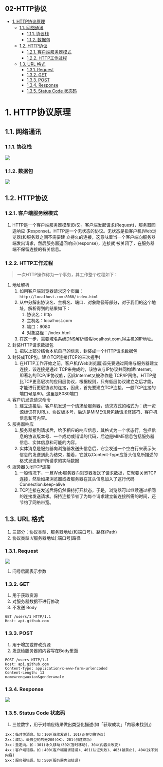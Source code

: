 02-HTTP协议
---

<!-- TOC -->

- [1. HTTP协议原理](#1-http协议原理)
  - [1.1. 网络通讯](#11-网络通讯)
    - [1.1.1. 协议栈](#111-协议栈)
    - [1.1.2. 数据包](#112-数据包)
  - [1.2. HTTP协议](#12-http协议)
    - [1.2.1. 客户端服务器模式](#121-客户端服务器模式)
    - [1.2.2. HTTP⼯作过程](#122-http作过程)
  - [1.3. URL 格式](#13-url-格式)
    - [1.3.1. Request](#131-request)
    - [1.3.2. GET](#132-get)
    - [1.3.3. POST](#133-post)
    - [1.3.4. Response](#134-response)
    - [1.3.5. Status Code 状态码](#135-status-code-状态码)

<!-- /TOC -->

# 1. HTTP协议原理

## 1.1. 网络通讯

### 1.1.1. 协议栈
![](https://spricoder.oss-cn-shanghai.aliyuncs.com/2020-Software-Engineering-and-Computing-II/img/web/10.png)

### 1.1.2. 数据包

![](https://spricoder.oss-cn-shanghai.aliyuncs.com/2020-Software-Engineering-and-Computing-II/img/web/10.png)

## 1.2. HTTP协议

### 1.2.1. 客户端服务器模式
1. HTTP是⼀个客户端服务器模型(B/S)。客户端发起请求(Request)，服务器回送响应
(Response)。HTTP是⼀个⽆状态的协议。⽆状态是指客户机(Web浏览器)和服务器之间不需要建
⽴持久的连接，这意味着当⼀个客户端向服务器端发出请求，然后服务器返回响应(response)，连接就
被关闭了，在服务器端不保留连接的有关信息。

### 1.2.2. HTTP⼯作过程
>⼀次HTTP操作称为⼀个事务，其⼯作整个过程如下：
1. 地址解析
   1. 如⽤客户端浏览器请求这个⻚⾯：`http://localhost.com:8080/index.html`
   2. 从中分解出协议名、主机名、端⼝、对象路径等部分，对于我们的这个地址，解析得到的结果如下：
      1. 协议名：http
      2. 主机名：localhost.com
      3. 端⼝：8080
      4. 对象路径：/index.html
   3. 在这⼀步，需要域名系统DNS解析域名localhost.com,得主机的IP地址。
2. 封装HTTP请求数据包
   1. 把以上部分结合本机⾃⼰的信息，封装成⼀个HTTP请求数据包
3. 封装成TCP包，建⽴TCP连接(TCP的三次握⼿)
   1. 在HTTP⼯作开始之前，客户机(Web浏览器)⾸先要通过⽹络与服务器建⽴连接，该连接是通过 TCP来完成的，该协议与IP协议共同构建Internet，即著名的TCP/IP协议族，因此Internet⼜被称作是 TCP/IP⽹络。HTTP是⽐TCP更⾼层次的应⽤层协议，根据规则，只有低层协议建⽴之后才能，才能进⾏更层协议的连接，因此，⾸先要建⽴TCP连接，⼀般TCP连接的端⼝号是80。这⾥是8080端⼝
4. 客户机发送请求命令
   1. 建⽴连接后，客户机发送⼀个请求给服务器，请求⽅式的格式为：统⼀资源标识符(URL)、协议版本号，后边是MIME信息包括请求修饰符、客户机信息和可内容。
5. 服务器响应
   1. 服务器接到请求后，给予相应的响应信息，其格式为⼀个状态⾏，包括信息的协议版本号、⼀个成功或错误的代码，后边是MIME信息包括服务器信息、实体信息和可能的内容。
   2. 实体消息是服务器向浏览器发送头信息后，它会发送⼀个空⽩⾏来表示头信息的发送到此为结束，接着，它就以Content-Type应答头信息所描述的格式发送⽤户所请求的实际数据
6. 服务器关闭TCP连接
   1. ⼀般情况下，⼀旦Web服务器向浏览器发送了请求数据，它就要关闭TCP连接，然后如果浏览器或者服务器在其头信息加⼊了这⾏代码Connection:keep-alive
   2. TCP连接在发送后将仍然保持打开状态，于是，浏览器可以继续通过相同的连接发送请求。保持连接节省了为每个请求建⽴新连接所需的时间，还节约了⽹络带宽。

## 1.3. URL 格式
1. 三部分：协议类型、服务器地址(和端⼝号)、路径(Path)
2. 协议类型://服务器地址[:端⼝号]路径

### 1.3.1. Request
![](https://spricoder.oss-cn-shanghai.aliyuncs.com/2020-Software-Engineering-and-Computing-II/img/web/12.png)

1. 问号后面表示参数

### 1.3.2. GET
1. ⽤于获取资源
2. 对服务器数据不进⾏修改
3. 不发送 Body
```
GET /users/1 HTTP/1.1
Host: api.github.com
```

### 1.3.3. POST
1. ⽤于增加或修改资源
2. 发送给服务器的内容写在Body⾥⾯
```
POST /users HTTP/1.1
Host: api.github.com
Content-Type: application/x-www-form-urlencoded
Content-Length: 13
name=rengwuxian&gender=male
```

### 1.3.4. Response
![](https://spricoder.oss-cn-shanghai.aliyuncs.com/2020-Software-Engineering-and-Computing-II/img/web/13.png)

### 1.3.5. Status Code 状态码
1. 三位数字，⽤于对响应结果做出类型化描述(如「获取成功」「内容未找到」)
```
1xx：临时性消息。如：100(继续发送)、101(正在切换协议)
2xx：成功。最典型的的是200(OK)、201(创建成功)
3xx：重定向。如：301(永久移动)302(暂时移动)、304(内容未改变)
4xx：客户端错误。如：400(客户端请求错误)、401(认证失败)、403(被禁⽌)、404(找不到
内容)
5xx：服务器错误。如：500(服务器内部错误)
```